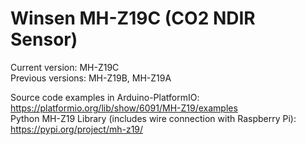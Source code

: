 Winsen MH-Z19C (CO2 NDIR Sensor)
================================

Current version: MH-Z19C  
Previous versions: MH-Z19B, MH-Z19A

Source code examples in Arduino-PlatformIO: https://platformio.org/lib/show/6091/MH-Z19/examples  
Python MH-Z19 Library (includes wire connection with Raspberry Pi): https://pypi.org/project/mh-z19/
